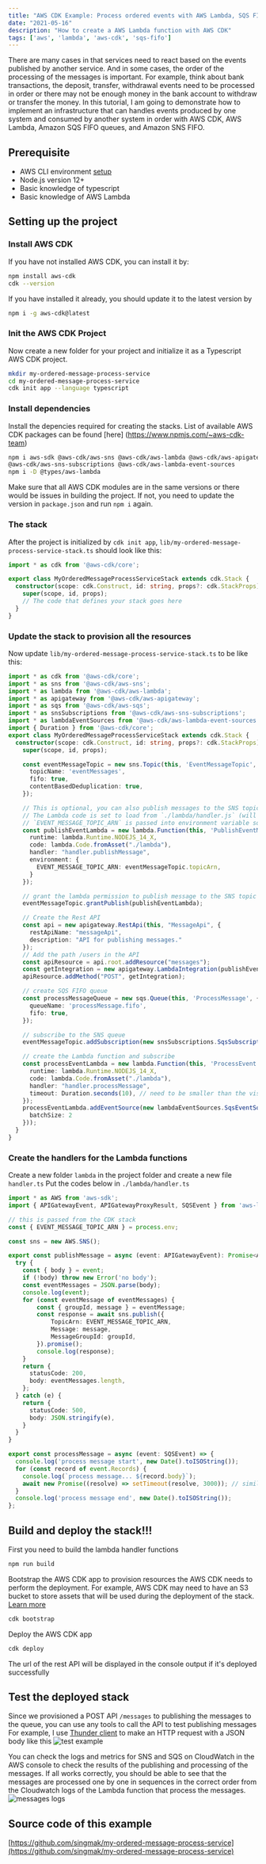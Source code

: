 ```yaml
---
title: "AWS CDK Example: Process ordered events with AWS Lambda, SQS FIFO and SNS FIFO"
date: "2021-05-16"
description: "How to create a AWS Lambda function with AWS CDK"
tags: ['aws', 'lambda', 'aws-cdk', 'sqs-fifo']
---
```


There are many cases in that services need to react based on the events published by another service. And in some cases, the order of the processing of the messages is important. For example, think about bank transactions, the deposit, transfer, withdrawal events need to be processed in order or there may not be enough money in the bank account to withdraw or transfer the money. In this tutorial, I am going to demonstrate how to implement an infrastructure that can handles events produced by one system and consumed by another system in order with AWS CDK, AWS Lambda, Amazon SQS FIFO queues, and Amazon SNS FIFO.

## Prerequisite
- AWS CLI environment [setup](https://docs.aws.amazon.com/cli/latest/userguide/cli-chap-configure.html)
- Node.js version 12+
- Basic knowledge of typescript
- Basic knowledge of AWS Lambda

## Setting up the project
### Install AWS CDK
If you have not installed AWS CDK, you can install it by:
```sh
npm install aws-cdk
cdk --version
```
If you have installed it already, you should update it to the latest version by
```sh
npm i -g aws-cdk@latest
```
### Init the AWS CDK Project
Now create a new folder for your project and initialize it as a Typescript AWS CDK project.
```sh
mkdir my-ordered-message-process-service
cd my-ordered-message-process-service
cdk init app --language typescript
```

### Install dependencies
Install the depencies required for creating the stacks. List of available AWS CDK packages can be found [here] (https://www.npmjs.com/~aws-cdk-team)
```sh
npm i aws-sdk @aws-cdk/aws-sns @aws-cdk/aws-lambda @aws-cdk/aws-apigateway @aws-cdk/aws-sqs \
@aws-cdk/aws-sns-subscriptions @aws-cdk/aws-lambda-event-sources
npm i -D @types/aws-lambda
```
Make sure that all AWS CDK modules are in the same versions or there would be issues in building the project.
If not, you need to update the version in `package.json` and run `npm i` again.
### The stack
After the project is initialized by `cdk init app`, `lib/my-ordered-message-process-service-stack.ts` should look like this:
```typescript
import * as cdk from '@aws-cdk/core';

export class MyOrderedMessageProcessServiceStack extends cdk.Stack {
  constructor(scope: cdk.Construct, id: string, props?: cdk.StackProps) {
    super(scope, id, props);
    // The code that defines your stack goes here
  }
}
```
### Update the stack to provision all the resources
Now update `lib/my-ordered-message-process-service-stack.ts` to be like this:
```typescript
import * as cdk from '@aws-cdk/core';
import * as sns from '@aws-cdk/aws-sns';
import * as lambda from '@aws-cdk/aws-lambda';
import * as apigateway from '@aws-cdk/aws-apigateway';
import * as sqs from '@aws-cdk/aws-sqs';
import * as snsSubscriptions from '@aws-cdk/aws-sns-subscriptions';
import * as lambdaEventSources from '@aws-cdk/aws-lambda-event-sources';
import { Duration } from '@aws-cdk/core';
export class MyOrderedMessageProcessServiceStack extends cdk.Stack {
  constructor(scope: cdk.Construct, id: string, props?: cdk.StackProps) {
    super(scope, id, props);

    const eventMessageTopic = new sns.Topic(this, 'EventMessageTopic', {
      topicName: 'eventMessages',
      fifo: true,
      contentBasedDeduplication: true,
    });

    // This is optional, you can also publish messages to the SNS topic in any other ways.
    // The Lambda code is set to load from `./lambda/handler.js` (will be generated by `npm run build`)
    // `EVENT_MESSAGE_TOPIC_ARN` is passed into environment variable so that the function can access it
    const publishEventLambda = new lambda.Function(this, 'PublishEventMessage', {
      runtime: lambda.Runtime.NODEJS_14_X,
      code: lambda.Code.fromAsset("./lambda"),
      handler: "handler.publishMessage",
      environment: {
        EVENT_MESSAGE_TOPIC_ARN: eventMessageTopic.topicArn,
      }
    });

    // grant the lambda permission to publish message to the SNS topic
    eventMessageTopic.grantPublish(publishEventLambda);

    // Create the Rest API
    const api = new apigateway.RestApi(this, "MessageApi", {
      restApiName: "messageApi",
      description: "API for publishing messages."
    });
    // Add the path /users in the API
    const apiResource = api.root.addResource("messages");
    const getIntegration = new apigateway.LambdaIntegration(publishEventLambda);
    apiResource.addMethod("POST", getIntegration);

    // create SQS FIFO queue
    const processMessageQueue = new sqs.Queue(this, 'ProcessMessage', {
      queueName: 'processMessage.fifo',
      fifo: true,
    });

    // subscribe to the SNS queue
    eventMessageTopic.addSubscription(new snsSubscriptions.SqsSubscription(processMessageQueue));

    // create the Lambda function and subscribe
    const processEventLambda = new lambda.Function(this, 'ProcessEvent', {
      runtime: lambda.Runtime.NODEJS_14_X,
      code: lambda.Code.fromAsset("./lambda"),
      handler: "handler.processMessage",
      timeout: Duration.seconds(10), // need to be smaller than the visibilityTimeout of the SQS queue
    });
    processEventLambda.addEventSource(new lambdaEventSources.SqsEventSource(processMessageQueue, {
      batchSize: 2
    }));
  }
}
```
### Create the handlers for the Lambda functions
Create a new folder `lambda` in the project folder and create a new file `handler.ts`
Put the codes below in `./lambda/handler.ts`
```typescript
import * as AWS from 'aws-sdk';
import { APIGatewayEvent, APIGatewayProxyResult, SQSEvent } from 'aws-lambda';

// this is passed from the CDK stack
const { EVENT_MESSAGE_TOPIC_ARN } = process.env;

const sns = new AWS.SNS();

export const publishMessage = async (event: APIGatewayEvent): Promise<APIGatewayProxyResult> => {
  try {
    const { body } = event;
    if (!body) throw new Error('no body');
    const eventMessages = JSON.parse(body);
    console.log(event);
    for (const eventMessage of eventMessages) {
        const { groupId, message } = eventMessage;
        const response = await sns.publish({
            TopicArn: EVENT_MESSAGE_TOPIC_ARN,
            Message: message,
            MessageGroupId: groupId,
        }).promise();
        console.log(response);
    }
    return {
      statusCode: 200,
      body: eventMessages.length,
    };
  } catch (e) {
    return {
      statusCode: 500,
      body: JSON.stringify(e),
    }
  }
}

export const processMessage = async (event: SQSEvent) => {
  console.log('process message start', new Date().toISOString());
  for (const record of event.Records) {
    console.log(`process message... ${record.body}`);
    await new Promise((resolve) => setTimeout(resolve, 3000)); // similate that it takes 3 secs to process the message
  }
  console.log('process message end', new Date().toISOString());
};
```

## Build and deploy the stack!!!
First you need to build the lambda handler functions
```sh
npm run build
```
Bootstrap the AWS CDK app to provision resources the AWS CDK needs to perform the deployment. For example, AWS CDK may need to have an S3 bucket to store assets that will be used during the deployment of the stack. [Learn more](https://docs.aws.amazon.com/cdk/latest/guide/bootstrapping.html)
```sh
cdk bootstrap
```
Deploy the AWS CDK app
```sh
cdk deploy
```
The url of the rest API will be displayed in the console output if it's deployed successfully

## Test the deployed stack
Since we provisioned a POST API `/messages` to publishing the messages to the queue, you can use any tools to call the API to test publishing messages
For example, I use [Thunder client](https://marketplace.visualstudio.com/items?itemName=rangav.vscode-thunder-client) to make an HTTP request with a JSON body like this
![test example](./images/cdk-test-publish-messages.png)

You can check the logs and metrics for SNS and SQS on CloudWatch in the AWS console to check the results of the publishing and processing of the messages. If all works correctly, you should be able to see that the messages are processed one by one in sequences in the correct order from the Cloudwatch logs of the Lambda function that process the messages.
![messages logs](./images/messages-logs.png)

## Source code of this example
[https://github.com/singmak/my-ordered-message-process-service](https://github.com/singmak/my-ordered-message-process-service)